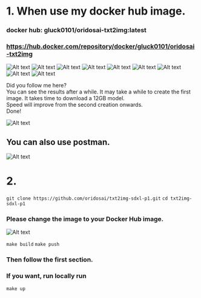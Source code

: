 # 1. When use my docker hub image.

### docker hub: gluck0101/oridosai-txt2img:latest  
### https://hub.docker.com/repository/docker/gluck0101/oridosai-txt2img  

![Alt text](./image/1.png)
![Alt text](./image/2.png)
![Alt text](./image/3.png)
![Alt text](./image/4.png)
![Alt text](./image/5.png)
![Alt text](./image/6.png)
![Alt text](./image/7.png)
![Alt text](./image/8.png)
![Alt text](./image/9.png)

Did you follow me here?  
You can see the results after a while. It may take a while to create the first image. It takes time to download a 12GB model.  
Speed will improve from the second creation onwards.  
Done!  

![Alt text](./image/10.png)

## You can also use postman.
![Alt text](./image/12.png)

# 2.
``git clone https://github.com/oridosai/txt2img-sdxl-p1.git``
``cd txt2img-sdxl-p1``

### Please change the image to your Docker Hub image.
![Alt text](./image/11.png)

``make build``
``make push``

### Then follow the first section.

### If you want, run locally run
``make up``
